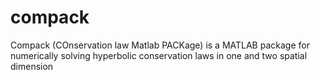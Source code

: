 # compack
Compack (COnservation law Matlab PACKage) is a MATLAB package for numerically solving hyperbolic conservation laws in one and two spatial dimension
